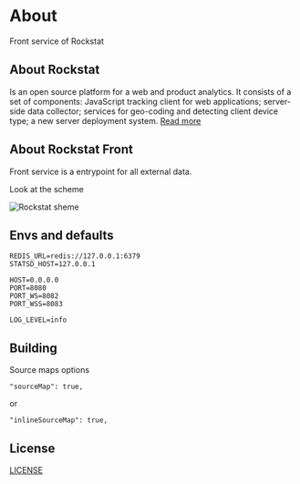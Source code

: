 # About

Front service of Rockstat

## About Rockstat

Is an open source platform for a web and product analytics. 
It consists of a set of components: JavaScript tracking client for web applications; 
server-side data collector; services for geo-coding and detecting client device type; 
a new server deployment system.
[Read more](https://rockstat.ru/about)

## About Rockstat Front

Front service is a entrypoint for all external data.

Look at the scheme

![Rockstat sheme](https://rock.st/static/images/docs/schemas/request-lifecycle.svg)

## Envs and defaults

    REDIS_URL=redis://127.0.0.1:6379
    STATSD_HOST=127.0.0.1

    HOST=0.0.0.0
    PORT=8080
    PORT_WS=8082
    PORT_WSS=8083

    LOG_LEVEL=info

## Building

Source maps options

    "sourceMap": true,

or

    "inlineSourceMap": true,

## License

[LICENSE](LICENSE)
